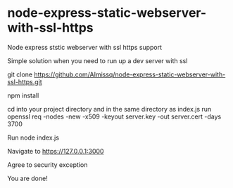 # node-express-static-webserver-with-ssl-https
Node express ststic webserver with ssl https support

Simple solution when you need to run up a dev server with ssl

git clone https://github.com/AImissq/node-express-static-webserver-with-ssl-https.git

npm install

cd into your project directory and in the same directory as index.js run openssl req -nodes -new -x509 -keyout server.key -out server.cert -days 3700

Run node index.js

Navigate to https://127.0.0.1:3000

Agree to security exception

You are done!
